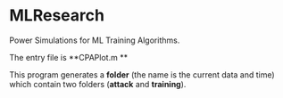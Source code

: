 # MLResearch
Power Simulations for ML Training Algorithms. 

The entry file is **CPAPlot.m **

This program generates a **folder** (the name is the current data and time) which contain two folders (**attack** and **training**).


